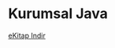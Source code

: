 # Kurumsal Java

[eKitap Indir](https://drive.google.com/uc?export=view&id=1yh308FA6En-FzU-ehNaSm4zAqr9m-GgQ)



